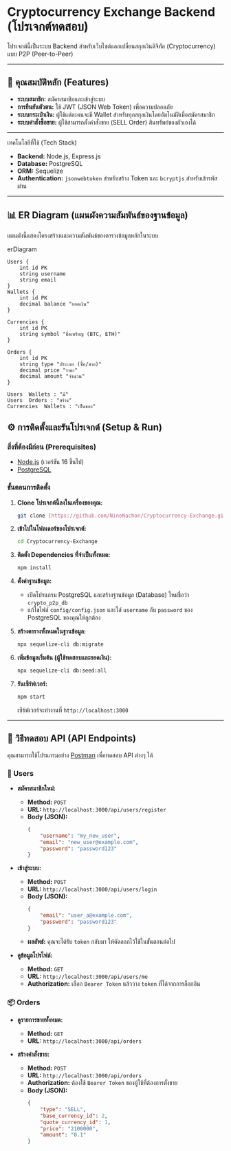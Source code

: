 # Cryptocurrency Exchange Backend (โปรเจกต์ทดสอบ)

โปรเจกต์นี้เป็นระบบ Backend สำหรับเว็บไซต์แลกเปลี่ยนสกุลเงินดิจิทัล (Cryptocurrency) แบบ P2P (Peer-to-Peer)

---

## 🚀 คุณสมบัติหลัก (Features)

- **ระบบสมาชิก:** สมัครสมาชิกและเข้าสู่ระบบ
- **การยืนยันตัวตน:** ใช้ JWT (JSON Web Token) เพื่อความปลอดภัย
- **ระบบกระเป๋าเงิน:** ผู้ใช้แต่ละคนจะมี Wallet สำหรับทุกสกุลเงินโดยอัตโนมัติเมื่อสมัครสมาชิก
- **ระบบคำสั่งซื้อขาย:** ผู้ใช้สามารถตั้งคำสั่งขาย (SELL Order) สินทรัพย์ของตัวเองได้

---

เทคโนโลยีที่ใช้ (Tech Stack)

- **Backend:** Node.js, Express.js
- **Database:** PostgreSQL
- **ORM:** Sequelize
- **Authentication:** `jsonwebtoken` สำหรับสร้าง Token และ `bcryptjs` สำหรับเข้ารหัสผ่าน

---

## 📊 ER Diagram (แผนผังความสัมพันธ์ของฐานข้อมูล)

แผนผังนี้แสดงโครงสร้างและความสัมพันธ์ของตารางข้อมูลหลักในระบบ

erDiagram
    
    Users {
        int id PK
        string username
        string email
    }
    Wallets {
        int id PK
        decimal balance "ยอดเงิน"
    }

    Currencies {
        int id PK
        string symbol "ชื่อเหรียญ (BTC, ETH)"
    }

    Orders {
        int id PK
        string type "ประเภท (ซื้อ/ขาย)"
        decimal price "ราคา"
        decimal amount "จำนวน"
    }

    Users  Wallets : "มี"
    Users  Orders : "สร้าง"
    Currencies  Wallets : "เป็นของ"
    

## ⚙️ การติดตั้งและรันโปรเจกต์ (Setup & Run)

### สิ่งที่ต้องมีก่อน (Prerequisites)
- [Node.js](https://nodejs.org/) (เวอร์ชัน 16 ขึ้นไป)
- [PostgreSQL](https://www.postgresql.org/download/)

### ขั้นตอนการติดตั้ง

1.  **Clone โปรเจกต์นี้ลงในเครื่องของคุณ:**
    ```bash
    git clone [https://github.com/NineNachon/Cryptocurrency-Exchange.git](https://github.com/NineNachon/Cryptocurrency-Exchange.git)
    ```

2.  **เข้าไปในโฟลเดอร์ของโปรเจกต์:**
    ```bash
    cd Cryptocurrency-Exchange
    ```

3.  **ติดตั้ง Dependencies ที่จำเป็นทั้งหมด:**
    ```bash
    npm install
    ```

4.  **ตั้งค่าฐานข้อมูล:**
    - เปิดโปรแกรม PostgreSQL และสร้างฐานข้อมูล (Database) ใหม่ชื่อว่า `crypto_p2p_db`
    - แก้ไขไฟล์ `config/config.json` และใส่ `username` กับ `password` ของ PostgreSQL ของคุณให้ถูกต้อง

5.  **สร้างตารางทั้งหมดในฐานข้อมูล:**
    ```bash
    npx sequelize-cli db:migrate
    ```

6.  **เพิ่มข้อมูลเริ่มต้น (ผู้ใช้ทดสอบและยอดเงิน):**
    ```bash
    npx sequelize-cli db:seed:all
    ```

7.  **รันเซิร์ฟเวอร์:**
    ```bash
    npm start
    ```
    เซิร์ฟเวอร์จะทำงานที่ `http://localhost:3000`

---

## 📡 วิธีทดสอบ API (API Endpoints)

คุณสามารถใช้โปรแกรมอย่าง [Postman](https://www.postman.com/) เพื่อทดสอบ API ต่างๆ ได้

### 👤 Users

- **สมัครสมาชิกใหม่:**
  - **Method:** `POST`
  - **URL:** `http://localhost:3000/api/users/register`
  - **Body (JSON):**
    ```json
    {
        "username": "my_new_user",
        "email": "new_user@example.com",
        "password": "password123"
    }
    ```

- **เข้าสู่ระบบ:**
  - **Method:** `POST`
  - **URL:** `http://localhost:3000/api/users/login`
  - **Body (JSON):**
    ```json
    {
        "email": "user_a@example.com",
        "password": "password123"
    }
    ```
  - **ผลลัพธ์:** คุณจะได้รับ `token` กลับมา ให้คัดลอกไว้ใช้ในขั้นตอนต่อไป

- **ดูข้อมูลโปรไฟล์:**
  - **Method:** `GET`
  - **URL:** `http://localhost:3000/api/users/me`
  - **Authorization:** เลือก `Bearer Token` แล้ววาง `token` ที่ได้จากการล็อกอิน

### 📦 Orders

- **ดูรายการขายทั้งหมด:**
  - **Method:** `GET`
  - **URL:** `http://localhost:3000/api/orders`

- **สร้างคำสั่งขาย:**
  - **Method:** `POST`
  - **URL:** `http://localhost:3000/api/orders`
  - **Authorization:** ต้องใช้ `Bearer Token` ของผู้ใช้ที่ต้องการตั้งขาย
  - **Body (JSON):**
    ```json
    {
        "type": "SELL",
        "base_currency_id": 2,
        "quote_currency_id": 1,
        "price": "2100000",
        "amount": "0.1"
    }
    ```
